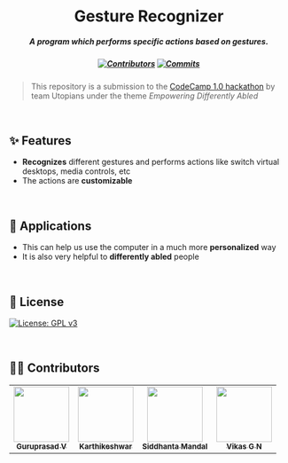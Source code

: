 <h1 align="center">Gesture Recognizer
</h1>
<h5 align="center">A program which performs specific actions based on gestures.
</h5>

<h5 align="center">

[![Contributors](https://badgen.net/github/contributors/Karthikeshwar1/CodeCamp1.0)]()
[![Commits](https://badgen.net/github/commits/Karthikeshwar1/CodeCamp1.0)]()

</h5>

> This repository is a submission to the [CodeCamp 1.0 hackathon](https://codecamphackathon.netlify.app/) by team Utopians under the theme _Empowering Differently Abled_


<br>

## :sparkles: Features

* __Recognizes__ different gestures and performs actions like switch virtual desktops, media controls, etc
* The actions are __customizable__

<br>

## :seedling: Applications

* This can help us use the computer in a much more __personalized__ way
* It is also very helpful to __differently abled__ people

<br>

## :page_facing_up: License

[![License: GPL v3](https://img.shields.io/badge/License-GPLv3-blue.svg)](https://www.gnu.org/licenses/gpl-3.0)

<br>

## :man_technologist: Contributors

<table>
    <tr>
    <td align="center"><a href="https://github.com/guruprasadv22"><img src="https://avatars0.githubusercontent.com/u/44210009?s=400&u=483e3d8b62f635befb6bdb258c8b4db3bfb06990&v=4" width="100px;" alt=""/><br /><sub><b>Guruprasad V</b></sub></a></td>
    <td align="center"><a href="https://github.com/Karthikeshwar1"><img src="https://avatars2.githubusercontent.com/u/43902130?s=400&u=f8f84eaf888d3a32eaa758db8ec036a7e9f3466d&v=4" width="100px;" alt=""/><br /><sub><b>Karthikeshwar</b></sub></a><br /></td>
    <td align="center"><a href="https://github.com/Siddhanta-10"><img src="https://avatars0.githubusercontent.com/u/49256432?s=400&v=4" width="100px;" alt=""/><br /><sub><b>Siddhanta Mandal</b></sub></a></td>
    <td align="center"><a href="https://github.com/vikasgn2"><img src="https://avatars3.githubusercontent.com/u/46003079?s=400&u=a122cc714e9090d4e1e24634c137116b84d672b9&v=4" width="100px;" alt=""/><br /><sub><b>Vikas G N</b></sub></a></td>
    </tr>
    </table>
